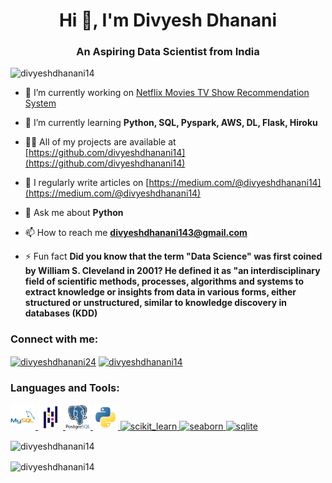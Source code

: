 <h1 align="center">Hi 👋, I'm Divyesh Dhanani</h1>
<h3 align="center">An Aspiring Data Scientist from India</h3>

<p align="left"> <img src="https://komarev.com/ghpvc/?username=divyeshdhanani14&label=Profile%20views&color=0e75b6&style=flat" alt="divyeshdhanani14" /> </p>

- 🔭 I’m currently working on [Netflix Movies TV Show Recommendation System](https://github.com/divyeshdhanani14/Netflix_Movies_TV_Shows_Capstone)

- 🌱 I’m currently learning **Python, SQL, Pyspark, AWS, DL, Flask, Hiroku**

- 👨‍💻 All of my projects are available at [https://github.com/divyeshdhanani14](https://github.com/divyeshdhanani14)

- 📝 I regularly write articles on [https://medium.com/@divyeshdhanani14](https://medium.com/@divyeshdhanani14)

- 💬 Ask me about **Python**

- 📫 How to reach me **divyeshdhanani143@gmail.com**

- ⚡ Fun fact **Did you know that the term "Data Science" was first coined by William S. Cleveland in 2001? He defined it as "an interdisciplinary field of scientific methods, processes, algorithms and systems to extract knowledge or insights from data in various forms, either structured or unstructured, similar to knowledge discovery in databases (KDD)**

<h3 align="left">Connect with me:</h3>
<p align="left">
<a href="https://linkedin.com/in/divyeshdhanani24" target="blank"><img align="center" src="https://raw.githubusercontent.com/rahuldkjain/github-profile-readme-generator/master/src/images/icons/Social/linked-in-alt.svg" alt="divyeshdhanani24" height="30" width="40" /></a>
<a href="https://medium.com/divyeshdhanani14" target="blank"><img align="center" src="https://raw.githubusercontent.com/rahuldkjain/github-profile-readme-generator/master/src/images/icons/Social/medium.svg" alt="divyeshdhanani14" height="30" width="40" /></a>
</p>

<h3 align="left">Languages and Tools:</h3>
<p align="left"> <a href="https://www.mysql.com/" target="_blank" rel="noreferrer"> <img src="https://raw.githubusercontent.com/devicons/devicon/master/icons/mysql/mysql-original-wordmark.svg" alt="mysql" width="40" height="40"/> </a> <a href="https://pandas.pydata.org/" target="_blank" rel="noreferrer"> <img src="https://raw.githubusercontent.com/devicons/devicon/2ae2a900d2f041da66e950e4d48052658d850630/icons/pandas/pandas-original.svg" alt="pandas" width="40" height="40"/> </a> <a href="https://www.postgresql.org" target="_blank" rel="noreferrer"> <img src="https://raw.githubusercontent.com/devicons/devicon/master/icons/postgresql/postgresql-original-wordmark.svg" alt="postgresql" width="40" height="40"/> </a> <a href="https://www.python.org" target="_blank" rel="noreferrer"> <img src="https://raw.githubusercontent.com/devicons/devicon/master/icons/python/python-original.svg" alt="python" width="40" height="40"/> </a> <a href="https://scikit-learn.org/" target="_blank" rel="noreferrer"> <img src="https://upload.wikimedia.org/wikipedia/commons/0/05/Scikit_learn_logo_small.svg" alt="scikit_learn" width="40" height="40"/> </a> <a href="https://seaborn.pydata.org/" target="_blank" rel="noreferrer"> <img src="https://seaborn.pydata.org/_images/logo-mark-lightbg.svg" alt="seaborn" width="40" height="40"/> </a> <a href="https://www.sqlite.org/" target="_blank" rel="noreferrer"> <img src="https://www.vectorlogo.zone/logos/sqlite/sqlite-icon.svg" alt="sqlite" width="40" height="40"/> </a> </p>

<p><img align="center" src="https://github-readme-stats.vercel.app/api/top-langs?username=divyeshdhanani14&show_icons=true&locale=en&layout=compact" alt="divyeshdhanani14" /></p>

<p><img align="center" src="https://github-readme-streak-stats.herokuapp.com/?user=divyeshdhanani14&" alt="divyeshdhanani14" /></p>
